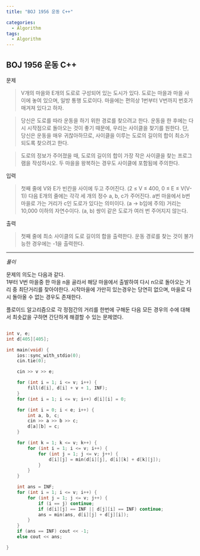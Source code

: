 ```yaml
---
title: "BOJ 1956 운동 C++"

categories:
  - Algorithm
tags:
  - Algorithm
---
```


## BOJ 1956 운동 C++

문제

> V개의 마을와 E개의 도로로 구성되어 있는 도시가 있다. 도로는 마을과 마을 사이에 놓여 있으며, 일방 통행 도로이다. 마을에는 편의상 1번부터 V번까지 번호가 매겨져 있다고 하자.

> 당신은 도로를 따라 운동을 하기 위한 경로를 찾으려고 한다. 운동을 한 후에는 다시 시작점으로 돌아오는 것이 좋기 때문에, 우리는 사이클을 찾기를 원한다. 단, 당신은 운동을 매우 귀찮아하므로, 사이클을 이루는 도로의 길이의 합이 최소가 되도록 찾으려고 한다.

> 도로의 정보가 주어졌을 때, 도로의 길이의 합이 가장 작은 사이클을 찾는 프로그램을 작성하시오. 두 마을을 왕복하는 경우도 사이클에 포함됨에 주의한다.

입력

> 첫째 줄에 V와 E가 빈칸을 사이에 두고 주어진다. (2 ≤ V ≤ 400, 0 ≤ E ≤ V(V-1)) 다음 E개의 줄에는 각각 세 개의 정수 a, b, c가 주어진다. a번 마을에서 b번 마을로 가는 거리가 c인 도로가 있다는 의미이다. (a → b임에 주의) 거리는 10,000 이하의 자연수이다. (a, b) 쌍이 같은 도로가 여러 번 주어지지 않는다.

출력

> 첫째 줄에 최소 사이클의 도로 길이의 합을 출력한다. 운동 경로를 찾는 것이 불가능한 경우에는 -1을 출력한다.

---

_풀이_

문제의 의도는 다음과 같다.  
1부터 V번 마을중 한 마을 n을 골라서 해당 마을에서 출발하여 다시 n으로 돌아오는 거리 중 최단거리를 찾아야한다.
시작마을에 가만히 있는경우는 당연히 없으며, 마을로 다시 돌아올 수 없는 경우도 존재한다.

플로이드 알고리즘으로 각 정점간의 거리를 한번에 구해둔 다음 모든 경우의 수에 대해서 최솟값을 구하면 간단하게 해결할 수 있는 문제였다.

```c++

int v, e;
int d[405][405];

int main(void) {
    ios::sync_with_stdio(0);
    cin.tie(0);

    cin >> v >> e;

    for (int i = 1; i <= v; i++) {
        fill(d[i], d[i] + v + 1, INF);
    }
    for (int i = 1; i <= v; i++) d[i][i] = 0;

    for (int i = 0; i < e; i++) {
        int a, b, c;
        cin >> a >> b >> c;
        d[a][b] = c;
    }

    for (int k = 1; k <= v; k++) {
        for (int i = 1; i <= v; i++) {
            for (int j = 1; j <= v; j++) {
                d[i][j] = min(d[i][j], d[i][k] + d[k][j]);
            }
        }
    }

    int ans = INF;
    for (int i = 1; i <= v; i++) {
        for (int j = 1; j <= v; j++) {
            if (i == j) continue;
            if (d[i][j] == INF || d[j][i] == INF) continue;
            ans = min(ans, d[i][j] + d[j][i]);
        }
    }
    if (ans == INF) cout << -1;
    else cout << ans;

}


```
